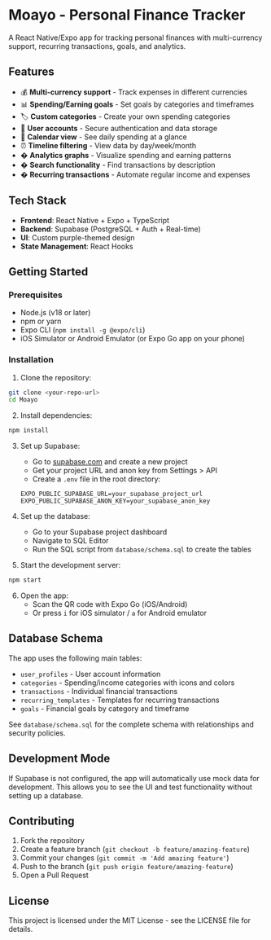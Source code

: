 
# Moayo - Personal Finance Tracker

A React Native/Expo app for tracking personal finances with multi-currency support, recurring transactions, goals, and analytics.

## Features

- 💰 **Multi-currency support** - Track expenses in different currencies
- 📊 **Spending/Earning goals** - Set goals by categories and timeframes  
- 🏷️ **Custom categories** - Create your own spending categories
- 👤 **User accounts** - Secure authentication and data storage
- 📅 **Calendar view** - See daily spending at a glance
- ⏰ **Timeline filtering** - View data by day/week/month
- � **Analytics graphs** - Visualize spending and earning patterns
- � **Search functionality** - Find transactions by description
- � **Recurring transactions** - Automate regular income and expenses

## Tech Stack

- **Frontend**: React Native + Expo + TypeScript
- **Backend**: Supabase (PostgreSQL + Auth + Real-time)
- **UI**: Custom purple-themed design
- **State Management**: React Hooks

## Getting Started

### Prerequisites

- Node.js (v18 or later)
- npm or yarn
- Expo CLI (`npm install -g @expo/cli`)
- iOS Simulator or Android Emulator (or Expo Go app on your phone)

### Installation

1. Clone the repository:
```bash
git clone <your-repo-url>
cd Moayo
```

2. Install dependencies:
```bash
npm install
```

3. Set up Supabase:
   - Go to [supabase.com](https://supabase.com) and create a new project
   - Get your project URL and anon key from Settings > API
   - Create a `.env` file in the root directory:
   ```env
   EXPO_PUBLIC_SUPABASE_URL=your_supabase_project_url
   EXPO_PUBLIC_SUPABASE_ANON_KEY=your_supabase_anon_key
   ```

4. Set up the database:
   - Go to your Supabase project dashboard
   - Navigate to SQL Editor
   - Run the SQL script from `database/schema.sql` to create the tables

5. Start the development server:
```bash
npm start
```

6. Open the app:
   - Scan the QR code with Expo Go (iOS/Android)
   - Or press `i` for iOS simulator / `a` for Android emulator

## Database Schema

The app uses the following main tables:
- `user_profiles` - User account information
- `categories` - Spending/income categories with icons and colors
- `transactions` - Individual financial transactions
- `recurring_templates` - Templates for recurring transactions
- `goals` - Financial goals by category and timeframe

See `database/schema.sql` for the complete schema with relationships and security policies.

## Development Mode

If Supabase is not configured, the app will automatically use mock data for development. This allows you to see the UI and test functionality without setting up a database.

## Contributing

1. Fork the repository
2. Create a feature branch (`git checkout -b feature/amazing-feature`)
3. Commit your changes (`git commit -m 'Add amazing feature'`)
4. Push to the branch (`git push origin feature/amazing-feature`)
5. Open a Pull Request

## License

This project is licensed under the MIT License - see the LICENSE file for details.
